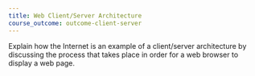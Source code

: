 ```yaml
---
title: Web Client/Server Architecture
course_outcome: outcome-client-server
---
```


Explain how the Internet is an example of a client/server architecture by discussing the process that takes place in order for a web browser to display a web page.
